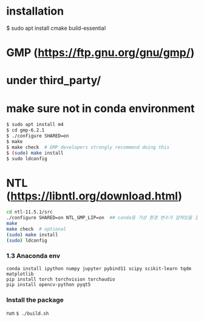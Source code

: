 # installation


$ sudo apt install cmake build-essential

# GMP (https://ftp.gnu.org/gnu/gmp/)
# under third_party/
# make sure not in conda environment

```bash
$ sudo apt install m4
$ cd gmp-6.2.1
$ ./configure SHARED=on 
$ make
$ make check  # GMP developers strongly recommend doing this
$ (sudo) make install
$ sudo ldconfig 
```

# NTL (https://libntl.org/download.html)

```bash
cd ntl-11.5.1/src
./configure SHARED=on NTL_GMP_LIP=on  ## conda등 가상 환경 변수가 잡혀있을 경우 gmp를 못 찾을 수 있으니 주의
make
make check  # optional
(sudo) make install
(sudo) ldconfig
```

### 1.3 Anaconda env

`conda install ipython numpy jupyter pybind11 scipy scikit-learn tqdm matplotlib`  
`pip install torch torchvision torchaudio`   
`pip install opencv-python pyqt5`  


### Install the package 
run `$ ./build.sh`
